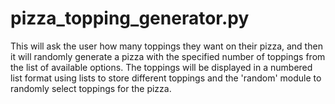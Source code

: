 # pizza_topping_generator.py
This will ask the user how many toppings they want on their pizza, and then it will randomly generate a pizza with the specified number of toppings from the list of available options. The toppings will be displayed in a numbered list format using lists to store different toppings and the 'random' module to randomly select toppings for the pizza.
